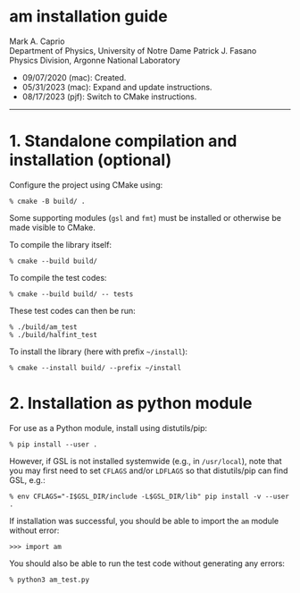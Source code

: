 # am installation guide #

Mark A. Caprio  
Department of Physics, University of Notre Dame
Patrick J. Fasano  
Physics Division, Argonne National Laboratory

+ 09/07/2020 (mac): Created.
+ 05/31/2023 (mac): Expand and update instructions.
+ 08/17/2023 (pjf): Switch to CMake instructions.

----------------------------------------------------------------

# 1. Standalone compilation and installation (optional)

Configure the project using CMake using:

  ~~~~~~~~~~~~~~~~~~~~~~~~~~~~~~~~~~~~~~~~~~~~~~~~~~~~~~~~~~~~~~~~
  % cmake -B build/ .
  ~~~~~~~~~~~~~~~~~~~~~~~~~~~~~~~~~~~~~~~~~~~~~~~~~~~~~~~~~~~~~~~~

Some supporting modules (`gsl` and `fmt`) must be installed or otherwise be made
visible to CMake.

To compile the library itself:

  ~~~~~~~~~~~~~~~~
  % cmake --build build/
  ~~~~~~~~~~~~~~~~

To compile the test codes:

  ~~~~~~~~~~~~~~~~
  % cmake --build build/ -- tests
  ~~~~~~~~~~~~~~~~

These test codes can then be run:

  ~~~~~~~~~~~~~~~~
  % ./build/am_test
  % ./build/halfint_test
  ~~~~~~~~~~~~~~~~

To install the library (here with prefix `~/install`):
  ~~~~~~~~~~~~~~~~
  % cmake --install build/ --prefix ~/install
  ~~~~~~~~~~~~~~~~

# 2. Installation as python module

For use as a Python module, install using distutils/pip:

   ~~~~~~~~~~~~~~~~
   % pip install --user .
   ~~~~~~~~~~~~~~~~

However, if GSL is not installed systemwide (e.g., in `/usr/local`), note that
you may first need to set `CFLAGS` and/or `LDFLAGS` so that distutils/pip can
find GSL, e.g.:

   ~~~~~~~~~~~~~~~~
   % env CFLAGS="-I$GSL_DIR/include -L$GSL_DIR/lib" pip install -v --user .
   ~~~~~~~~~~~~~~~~

If installation was successful, you should be able to import the `am` module without error:

   ~~~~~~~~~~~~~~~~
   >>> import am
   ~~~~~~~~~~~~~~~~
   
You should also be able to run the test code without generating any errors:

   ~~~~~~~~~~~~~~~~
   % python3 am_test.py
   ~~~~~~~~~~~~~~~~

